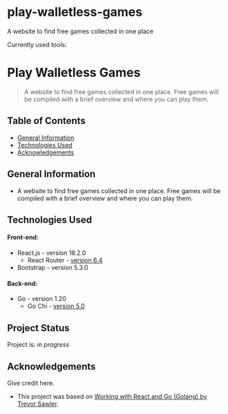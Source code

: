 # play-walletless-games
A website to find free games collected in one place

Currently used tools:
# Play Walletless Games
> A website to find free games collected in one place. Free games will be compiled with a brief overview and where you can play them.

## Table of Contents
* [General Information](#general-information)
* [Technologies Used](#technologies-used)
* [Acknowledgements](#acknowledgements)


## General Information
- A website to find free games collected in one place. Free games will be compiled with a brief overview and where you can play them.


## Technologies Used
#### Front-end:
- React.js - version 18.2.0
  - React Router - [version 6.4](https://reactrouter.com/)
- Bootstrap - version 5.3.0
#### Back-end:
- Go - version 1.20
  - Go Chi - [version 5.0](https://github.com/go-chi/chi/)


## Project Status
Project is: _in progress_


## Acknowledgements
Give credit here.
- This project was based on [Working with React and Go (Golang) by Trevor Sawler](https://www.udemy.com/course/working-with-react-and-go-golang/).
